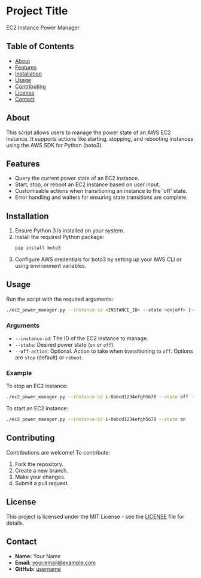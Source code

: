 # Project Title

EC2 Instance Power Manager

## Table of Contents

- [About](#about)
- [Features](#features)
- [Installation](#installation)
- [Usage](#usage)
- [Contributing](#contributing)
- [License](#license)
- [Contact](#contact)

## About

This script allows users to manage the power state of an AWS EC2 instance. It supports actions like starting, stopping, and rebooting instances using the AWS SDK for Python (boto3).

## Features

- Query the current power state of an EC2 instance.
- Start, stop, or reboot an EC2 instance based on user input.
- Customisable actions when transitioning an instance to the 'off' state.
- Error handling and waiters for ensuring state transitions are complete.

## Installation

1. Ensure Python 3 is installed on your system.
2. Install the required Python package:
   ```bash
   pip install boto3
   ```
3. Configure AWS credentials for boto3 by setting up your AWS CLI or using environment variables.

## Usage

Run the script with the required arguments:

```bash
./ec2_power_manager.py --instance-id <INSTANCE_ID> --state <on|off> [--off-action <stop|reboot>]
```

### Arguments

- `--instance-id`: The ID of the EC2 instance to manage.
- `--state`: Desired power state (`on` or `off`).
- `--off-action`: Optional. Action to take when transitioning to `off`. Options are `stop` (default) or `reboot`.

### Example

To stop an EC2 instance:

```bash
./ec2_power_manager.py --instance-id i-0abcd1234efgh5678 --state off --off-action stop
```

To start an EC2 instance:

```bash
./ec2_power_manager.py --instance-id i-0abcd1234efgh5678 --state on
```

## Contributing

Contributions are welcome! To contribute:

1. Fork the repository.
2. Create a new branch.
3. Make your changes.
4. Submit a pull request.

## License

This project is licensed under the MIT License - see the [LICENSE](LICENSE) file for details.

## Contact

- **Name:** Your Name
- **Email:** your.email@example.com
- **GitHub:** [username](https://github.com/username)


